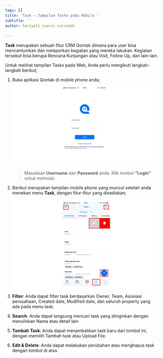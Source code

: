 ```yaml
---
tags: []
title: 'Task – Tampilan Tasks pada Mobile '
subtitle: ''
author: hariyati suarni nurindah

---
```

**Task** merupakan sebuah fitur CRM Qontak dimana para user bisa mencantumkan dan melaporkan kegiatan yang mereka lakukan. Kegiatan tersebut bisa berupa Rencana Kunjungan atau Visit, Follow Up, dan lain-lain.

Untuk melihat tampilan Tasks pada Web, Anda perlu mengikuti langkah-langkah berikut;

1. Buka aplikasi Qontak di mobile phone anda;

   ![](/uploads/kontakmobile.PNG)

   > Masukkan **Username** dan **Password** anda. Klik tombol **“Login”** untuk memulai;
2. Berikut merupakan tampilan mobile phone yang muncul setelah anda menekan menu **Task**, dengan fitur-fitur yang disediakan;

   ![](/uploads/taskmobile.PNG)
3. **Filter**: Anda dapat filter task berdasarkan Owner, Team, Asosiasi perusahaan, Created date, Modified date, dan seluruh property yang ada pada menu task.
4. **Search**: Anda dapat langsung mencari task yang diinginkan dengan menuliskan Nama atau detail lain
5. **Tambah Task**: Anda dapat menambahkan task baru dari tombol ini, dengan memilih Tambah task atau Upload File.
6. **Edit & Delete**: Anda dapat melakukan perubahan atau menghapus task dengan tombol di atas.